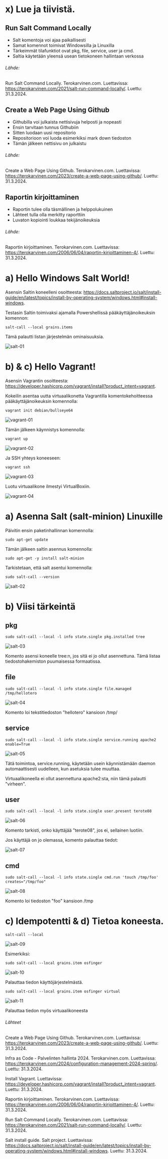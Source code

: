 # x) Lue ja tiivistä.

## Run Salt Command Locally

- Salt komentoja voi ajaa paikallisesti
- Samat komennot toimivat Windowsilla ja Linuxilla
- Tärkeimmät tilafunktiot ovat pkg, file, service, user ja cmd.
- Saltia käytetään yleensä usean tietokoneen hallintaan verkossa

###### Lähde:

Run Salt Command Locally. Terokarvinen.com. Luettavissa: https://terokarvinen.com/2021/salt-run-command-locally/. Luettu: 31.3.2024.

## Create a Web Page Using Github

- Githubilla voi julkaista nettisivuja helposti ja nopeasti
- Ensin tarvitaan tunnus Githubiin
- Sitten luodaan uusi repositorio
- Repositorioon voi luoda esimerkiksi mark down tiedoston
- Tämän jälkeen nettisivu on julkaistu

###### Lähde:

Create a Web Page Using Github. Terokarvinen.com. Luettavissa: https://terokarvinen.com/2023/create-a-web-page-using-github/. Luettu: 31.3.2024.

## Raportin kirjoittaminen

- Raportin tulee olla täsmällinen ja helppolukuinen
- Lähteet tulla olla merkitty raporttiin
- Luvaton kopiointi loukkaa tekijänoikeuksia

###### Lähde:

Raportin kirjoittaminen. Terokarvinen.com. Luettavissa: https://terokarvinen.com/2006/06/04/raportin-kirjoittaminen-4/. Luettu: 31.3.2024.

# a) Hello Windows Salt World!

Asensin Saltin koneelleni osoitteesta: https://docs.saltproject.io/salt/install-guide/en/latest/topics/install-by-operating-system/windows.html#install-windows.

Testasin Saltin toimivaksi ajamalla Powershellissä pääkäyttäjänoikeuksin komennon:

    salt-call --local grains.items

Tämä palautti listan järjestelmän ominaisuuksia.

![salt-01](./images/salt-01.png)

# b) & c) Hello Vagrant!

Asensin Vagrantin osoitteesta: https://developer.hashicorp.com/vagrant/install?product_intent=vagrant.

Kokeilin asentaa uutta virtuaalikonetta Vagrantilla komentokehoitteessa pääkäyttäjänoikeuksin komennolla:

    vagrant init debian/bullseye64

![vagrant-01](./images/vagrant-01.png)

Tämän jälkeen käynnistys komennolla:

    vagrant up

![vagrant-02](./images/vagrant-02.png)

Ja SSH yhteys koneeseen:

    vagrant ssh

![vagrant-03](./images/vagrant-03.png)

Luotu virtuaalikone ilmestyi VirtualBoxiin.

![vagrant-04](./images/vagrant-04.png)

# a) Asenna Salt (salt-minion) Linuxille

Päivitin ensin paketinhallinnan komennolla:

    sudo apt-get update

Tämän jälkeen saltin asennus komennolla:

    sudo apt-get -y install salt-minion

Tarkistetaan, että salt asentui komennolla:

    sudo salt-call --version

![salt-02](./images/salt-02.png)

# b) Viisi tärkeintä

## pkg

    sudo salt-call --local -l info state.single pkg.installed tree

![salt-03](./images/salt-03.png)

Komento asensi koneelle tree:n, jos sitä ei jo ollut asennettuna. Tämä listaa tiedostohakemiston puumaisessa formaatissa.

## file

    sudo salt-call --local -l info state.single file.managed /tmp/hellotero

![salt-04](./images/salt-04.png)

Komento loi tekstitiedoston "hellotero" kansioon /tmp/

## service

    sudo salt-call --local -l info state.single service.running apache2 enable=True

![salt-05](./images/salt-05.png)

Tätä toimintoa, service.running, käytetään usein käynnistämään daemon automaattisesti uudelleen, kun asetuksia tulee muuttaa.

Virtuaalikoneella ei ollut asennettuna apache2:sta, niin tämä palautti "virheen".

## user

    sudo salt-call --local -l info state.single user.present terote08

![salt-06](./images/salt-06.png)

Komento tarkisti, onko käyttäjää "terote08", jos ei, sellainen luotiin.

Jos käyttäjä on jo olemassa, komento palauttaa tiedot:

![salt-07](./images/salt-07.png)

## cmd

    sudo salt-call --local -l info state.single cmd.run 'touch /tmp/foo' creates="/tmp/foo"

![salt-08](./images/salt-08.png)

Komento loi tiedoston "foo" kansioon /tmp

# c) Idempotentti & d) Tietoa koneesta.

    salt-call --local

![salt-09](./images/salt-09.png)

Esimerkiksi:

    sudo salt-call --local grains.item osfinger

![salt-10](./images/salt-10.png)

Palauttaa tiedon käyttöjärjestelmästä.

    sudo salt-call --local grains.item osfinger virtual

![salt-11](./images/salt-11.png)

Palauttaa tiedon myös virtuaalikoneesta

###### Lähteet

Create a Web Page Using Github. Terokarvinen.com. Luettavissa: https://terokarvinen.com/2023/create-a-web-page-using-github/. Luettu: 31.3.2024.

Infra as Code - Palvelinten hallinta 2024. Terokarvinen.com. Luettavissa: https://terokarvinen.com/2024/configuration-management-2024-spring/. Luettu: 31.3.2024.

Install Vagrant. Luettavissa: https://developer.hashicorp.com/vagrant/install?product_intent=vagrant. Luettu: 31.3.2024.

Raportin kirjoittaminen. Terokarvinen.com. Luettavissa: https://terokarvinen.com/2006/06/04/raportin-kirjoittaminen-4/. Luettu: 31.3.2024.

Run Salt Command Locally. Terokarvinen.com. Luettavissa: https://terokarvinen.com/2021/salt-run-command-locally/. Luettu: 31.3.2024.

Salt install guide. Salt project. Luettavissa: https://docs.saltproject.io/salt/install-guide/en/latest/topics/install-by-operating-system/windows.html#install-windows. Luettu: 31.3.2024.
